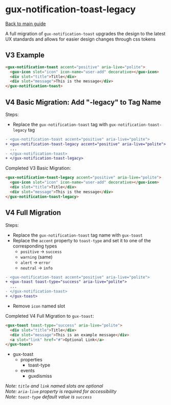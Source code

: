 # gux-notification-toast-legacy

[Back to main guide](./readme.md)

A full migration of `gux-notification-toast` upgrades the design to the latest UX standards and allows for easier design changes through css tokens

## V3 Example

```html
<gux-notification-toast accent="positive" aria-live="polite">
  <gux-icon slot="icon" icon-name="user-add" decorative></gux-icon>
  <div slot="title">Title</div>
  <div slot="message">This is the message</div>
</gux-notification-toast>
```

## V4 Basic Migration: Add "-legacy" to Tag Name

Steps:

- Replace the `gux-notification-toast` tag with `gux-notification-toast-legacy` tag

```diff
- <gux-notification-toast accent="positive" aria-live="polite">
+ <gux-notification-toast-legacy accent="positive" aria-live="polite">
  ...
- </gux-notification-toast>
+ </gux-notification-toast-legacy>
```

Completed V3 Basic Migration:

```html
<gux-notification-toast-legacy accent="positive" aria-live="polite">
  <gux-icon slot="icon" icon-name="user-add" decorative></gux-icon>
  <div slot="title">Title</div>
  <div slot="message">This is the message</div>
</gux-notification-toast-legacy>
```

## V4 Full Migration

Steps:

- Replace the `gux-notification-toast` tag name with `gux-toast`
- Replace the `accent` property to `toast-type` and set it to one of the corresponding types
  - `positive` -> `success`
  - `warning` (same)
  - `alert` -> `error`
  - `neutral` -> `info`

```diff
- <gux-notification-toast accent="positive" aria-live="polite">
+ <gux-toast toast-type="success" aria-live="polite">
  ...
- </gux-notification-toast>
+ </gux-toast>
```

- Remove `icon` named slot

Completed V4 Full Migration to `gux-toast`:

```html
<gux-toast toast-type="success" aria-live="polite">
  <div slot="title">Title</div>
  <div slot="message">This is an example message</div>
  <a slot="link" href="#">Optional Link</a>
</gux-toast>
```

- gux-toast
  - properties
    - toast-type
  - events
    - guxdismiss

_Note: `title` and `link` named slots are optional_\
_Note: `aria-live` property is required for accessibility_\
_Note: `toast-type` default value is `success`_

